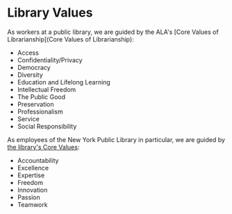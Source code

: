 # Library Values

As workers at a public library, we are guided by the ALA's [Core Values of Librarianship](Core Values of Librarianship):

* Access
* Confidentiality/Privacy
* Democracy
* Diversity
* Education and Lifelong Learning
* Intellectual Freedom
* The Public Good
* Preservation
* Professionalism
* Service
* Social Responsibility

As employees of the New York Public Library in particular, we are guided by [the library's Core Values](https://www.nypl.org/help/about-nypl/mission/core-values):

* Accountability
* Excellence
* Expertise
* Freedom
* Innovation
* Passion
* Teamwork
